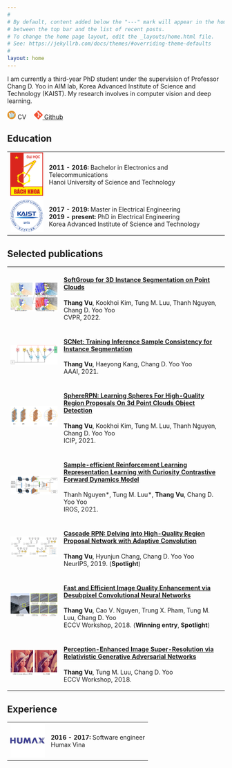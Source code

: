 ```yaml
---
#
# By default, content added below the "---" mark will appear in the home page
# between the top bar and the list of recent posts.
# To change the home page layout, edit the _layouts/home.html file.
# See: https://jekyllrb.com/docs/themes/#overriding-theme-defaults
#
layout: home
---
```



I am currently a third-year PhD student under the supervision of Professor Chang D. Yoo in AIM lab, Korea Advanced Institute of Science and Technology (KAIST). My research involves in computer vision and deep learning. 

<a ><img width="20"  src="/images/cv-icon.jpg" /> CV</a>&emsp;
<a href="https://github.com/thangvubk"><img width="20"  src="/images/Git-Icon.png" /> Github</a>&emsp;

## Education
<table>
  <tr>
    <td><img width="80" height="100" src="/images/Logo_Hust.png"></td>
    <td>
      <p><b>2011 - 2016: </b> Bachelor in Electronics and Telecommunications<br>
      Hanoi University of Science and Technology<br>
      </p>
    </td>
 </tr>
 <tr>
    <td><img width="80" src="/images/KAIST_logo.png"></td>
    <td>
      <p><b>2017 - 2019: </b>Master in Electrical Engineering<br>
      <b>2019 - present: </b>PhD in Electrical Engineering<br>
      Korea Advanced Institute of Science and Technology
      </p>
    </td>
  </tr>
</table>

## Selected publications
<table>
  <tr>
    <td><a href="https://arxiv.org/pdf/2203.01509.pdf"><img width="300" src="/images/SoftGroup.png"></a></td>
    <td>
      <h4><a href="https://arxiv.org/pdf/2203.01509.pdf">SoftGroup for 3D Instance Segmentation on Point Clouds</a></h4>
      <p><b>Thang Vu</b>, Kookhoi Kim, Tung M. Luu, Thanh Nguyen, Chang D. Yoo Yoo<br>
        CVPR, 2022.
      </p>
    </td>
  </tr>
  
  <tr>
    <td><a href="https://arxiv.org/pdf/2012.10150.pdf"><img width="300" src="/images/SCNet.png"></a></td>
    <td>
      <h4><a href="https://arxiv.org/pdf/2012.10150.pdf">SCNet: Training Inference Sample Consistency for Instance Segmentation</a></h4>
      <p><b>Thang Vu</b>, Haeyong Kang, Chang D. Yoo Yoo<br>
        AAAI, 2021.
      </p>
    </td>
  </tr>
  
  <tr>
    <td><a href="https://ieeexplore.ieee.org/stamp/stamp.jsp?tp=&arnumber=9506249"><img width="300" src="/images/SphereRPN.png"></a></td>
    <td>
      <h4><a href="https://ieeexplore.ieee.org/stamp/stamp.jsp?tp=&arnumber=9506249">SphereRPN: Learning Spheres For High-Quality Region Proposals On 3d Point Clouds Object Detection</a></h4>
      <p><b>Thang Vu</b>, Kookhoi Kim, Tung M. Luu, Thanh Nguyen, Chang D. Yoo Yoo<br>
        ICIP, 2021.
      </p>
    </td>
  </tr>
  
  <tr>
    <td><a href="https://arxiv.org/pdf/2103.08255.pdf"><img width="300" src="/images/CCFDM.png"></a></td>
    <td>
      <h4><a href="https://arxiv.org/pdf/2103.08255.pdf">Sample-efficient Reinforcement Learning Representation Learning with Curiosity Contrastive Forward Dynamics Model</a></h4>
      <p>Thanh Nguyen*, Tung M. Luu*, <b>Thang Vu</b>, Chang D. Yoo Yoo<br>
        IROS, 2021.
      </p>
    </td>
  </tr>
  
  <tr>
    <td><a href="https://arxiv.org/abs/1909.06720"><img width="300" src="/images/NeurIPS2019_CascadeRPN.JPG"></a></td>
    <td>
      <h4><a href="https://arxiv.org/abs/1909.06720">Cascade RPN: Delving into High-Quality Region Proposal Network with Adaptive Convolution</a></h4>
      <p><b>Thang Vu</b>, Hyunjun Chang, Chang D. Yoo Yoo<br>
        NeurIPS, 2019. (<b>Spotlight</b>)
      </p>
    </td>
  </tr>
  <tr>
    <td><a href="http://openaccess.thecvf.com/content_ECCVW_2018/papers/11133/Vu_Fast_and_Efficient_Image_Quality_Enhancement_via_Desubpixel_Convolutional_Neural_ECCVW_2018_paper.pdf"><img width="300" src="/images/ECCV2018_FEQE.JPG"></a></td>
    <td>
      <h4><a href="http://openaccess.thecvf.com/content_ECCVW_2018/papers/11133/Vu_Fast_and_Efficient_Image_Quality_Enhancement_via_Desubpixel_Convolutional_Neural_ECCVW_2018_paper.pdf">Fast and Efficient Image Quality Enhancement via Desubpixel Convolutional Neural Networks</a></h4>
      <p><b>Thang Vu</b>, Cao V. Nguyen, Trung X. Pham, Tung M. Luu, Chang D. Yoo<br>
        ECCV Workshop, 2018. (<b>Winning entry</b>, <b>Spotlight</b>)
      </p>
    </td>
  </tr>
  <tr>
    <td><a href="http://openaccess.thecvf.com/content_ECCVW_2018/papers/11133/Vu_Perception-Enhanced_Image_Super-Resolution_via_Relativistic_Generative_Adversarial_Networks_ECCVW_2018_paper.pdf"><img width="300" src="/images/ECCV2018_PESR.JPG"></a></td>
    <td>
      <h4><a href="http://openaccess.thecvf.com/content_ECCVW_2018/papers/11133/Vu_Perception-Enhanced_Image_Super-Resolution_via_Relativistic_Generative_Adversarial_Networks_ECCVW_2018_paper.pdf">Perception-Enhanced Image Super-Resolution via Relativistic Generative Adversarial Networks</a></h4>
      <p><b>Thang Vu</b>, Tung M. Luu, Chang D. Yoo<br>
        ECCV Workshop, 2018.
      </p>
    </td>
  </tr>
</table>

## Experience
<table>
  <tr>
    <td><img width="80" src="/images/humax.jpg"></td>
    <td>
      <p><b>2016 - 2017: </b> Software engineer<br>
      Humax Vina<br>
      </p>
    </td>
 </tr>
</table>

